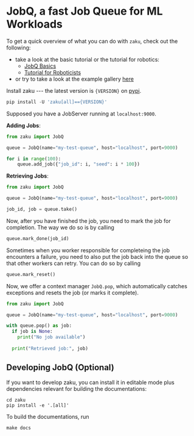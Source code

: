 # JobQ, a fast Job Queue for ML Workloads

To get a quick overview of what you can do with `zaku`, check out the following:

- take a look at the basic tutorial or the tutorial for robotics:
  - [JobQ Basics](tutorials/basics)
  - [Tutorial for Roboticists](tutorials/robotics)
- or try to take a look at the example gallery [here](examples/01_simple_queue)

Install zaku --- the latest version is `{VERSION}` on [pypi](https://pypi.org/project/zaku/{VERSION}/).

```python
pip install -U 'zaku[all]=={VERSION}'
```

Supposed you have a JobServer running at `localhost:9000`.

**Adding Jobs**:

```python
from zaku import JobQ

queue = JobQ(name="my-test-queue", host="localhost", port=9000)

for i in range(100):
    queue.add_job({"job_id": i, "seed": i * 100})
```

**Retrieving Jobs**:

```python
from zaku import JobQ

queue = JobQ(name="my-test-queue", host="localhost", port=9000)

job_id, job = queue.take()
```

Now, after you have finished the job, you need to mark the job for completion. The way we do so is by calling

```python
queue.mark_done(job_id)
```

Sometimes when you worker responsible for completeing the job encounters a failure, you need to also put the job back into the queue so that other workers can retry. You can do so by calling

```python
queue.mark_reset()
```

Now, we offer a context manager `JobQ.pop`, which automatically catches exceptions and resets the job (or marks it complete).

```python
from zaku import JobQ

queue = JobQ(name="my-test-queue", host="localhost", port=9000)

with queue.pop() as job:
  if job is None:
    print("No job available")
  
  print("Retrieved job:", job)
```

## Developing JobQ (Optional)

If you want to develop zaku, you can install it in editable mode plus dependencies
relevant for building the documentations:

```shell
cd zaku
pip install -e '.[all]'
```

To build the documentations, run

```shell
make docs
```